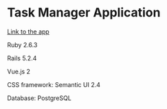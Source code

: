 # Task Manager Application

[Link to the app](http://todo-task-manager-app.herokuapp.com)

Ruby 2.6.3

Rails 5.2.4

Vue.js 2

CSS framework: Semantic UI 2.4

Database: PostgreSQL
